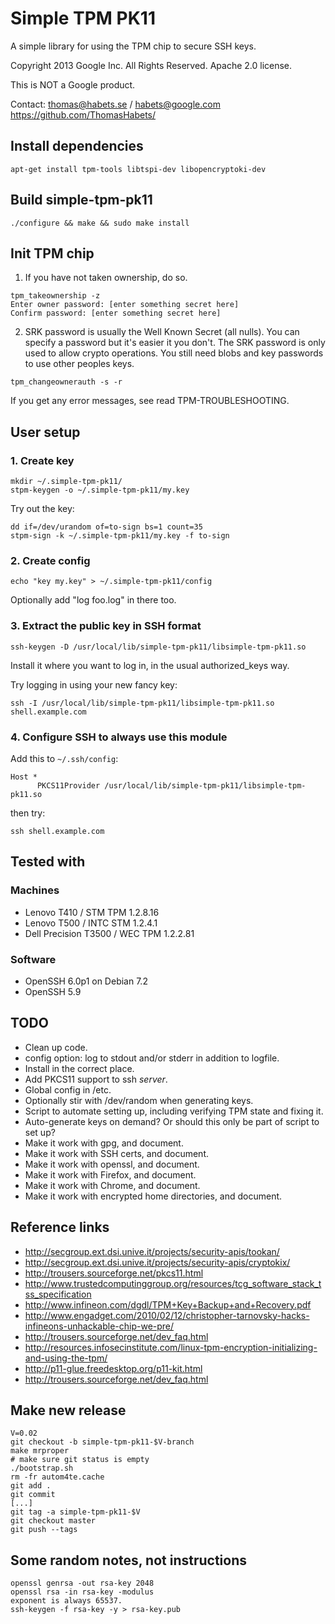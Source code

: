 Simple TPM PK11
===============

A simple library for using the TPM chip to secure SSH keys.

Copyright 2013 Google Inc. All Rights Reserved.
Apache 2.0 license.

This is NOT a Google product.

Contact: thomas@habets.se / habets@google.com
https://github.com/ThomasHabets/


Install dependencies
--------------------
```
apt-get install tpm-tools libtspi-dev libopencryptoki-dev
```


Build simple-tpm-pk11
---------------------
```
./configure && make && sudo make install
```


Init TPM chip
-------------
1. If you have not taken ownership, do so.
```
tpm_takeownership -z
Enter owner password: [enter something secret here]
Confirm password: [enter something secret here]
```

2. SRK password is usually the Well Known Secret (all nulls). You can
   specify a password but it's easier it you don't. The SRK password is only
   used to allow crypto operations. You still need blobs and key passwords to
   use other peoples keys.
```
tpm_changeownerauth -s -r
```

If you get any error messages, see read TPM-TROUBLESHOOTING.

User setup
----------

### 1. Create key
```
mkdir ~/.simple-tpm-pk11/
stpm-keygen -o ~/.simple-tpm-pk11/my.key
```

Try out the key:
```
dd if=/dev/urandom of=to-sign bs=1 count=35
stpm-sign -k ~/.simple-tpm-pk11/my.key -f to-sign
```

### 2. Create config
```
echo "key my.key" > ~/.simple-tpm-pk11/config
```

Optionally add "log foo.log" in there too.


### 3. Extract the public key in SSH format
```
ssh-keygen -D /usr/local/lib/simple-tpm-pk11/libsimple-tpm-pk11.so
```

Install it where you want to log in, in the usual authorized_keys way.

Try logging in using your new fancy key:
```
ssh -I /usr/local/lib/simple-tpm-pk11/libsimple-tpm-pk11.so shell.example.com
```

### 4. Configure SSH to always use this module
Add this to `~/.ssh/config`:
```
Host *
      PKCS11Provider /usr/local/lib/simple-tpm-pk11/libsimple-tpm-pk11.so
```

then try:
```
ssh shell.example.com
```


Tested with
-----------

### Machines
* Lenovo T410 / STM TPM 1.2.8.16
* Lenovo T500 / INTC STM 1.2.4.1
* Dell Precision T3500 / WEC TPM 1.2.2.81

### Software
* OpenSSH 6.0p1 on Debian 7.2
* OpenSSH 5.9


TODO
----
* Clean up code.
* config option: log to stdout and/or stderr in addition to logfile.
* Install in the correct place.
* Add PKCS11 support to ssh *server*.
* Global config in /etc.
* Optionally stir with /dev/random when generating keys.
* Script to automate setting up, including verifying TPM state and fixing it.
* Auto-generate keys on demand? Or should this only be part of script to set up?
* Make it work with gpg, and document.
* Make it work with SSH certs, and document.
* Make it work with openssl, and document.
* Make it work with Firefox, and document.
* Make it work with Chrome, and document.
* Make it work with encrypted home directories, and document.


Reference links
---------------
* http://secgroup.ext.dsi.unive.it/projects/security-apis/tookan/
* http://secgroup.ext.dsi.unive.it/projects/security-apis/cryptokix/
* http://trousers.sourceforge.net/pkcs11.html
* http://www.trustedcomputinggroup.org/resources/tcg_software_stack_tss_specification
* http://www.infineon.com/dgdl/TPM+Key+Backup+and+Recovery.pdf
* http://www.engadget.com/2010/02/12/christopher-tarnovsky-hacks-infineons-unhackable-chip-we-pre/
* http://trousers.sourceforge.net/dev_faq.html
* http://resources.infosecinstitute.com/linux-tpm-encryption-initializing-and-using-the-tpm/
* http://p11-glue.freedesktop.org/p11-kit.html
* http://trousers.sourceforge.net/dev_faq.html


Make new release
----------------
```
V=0.02
git checkout -b simple-tpm-pk11-$V-branch
make mrproper
# make sure git status is empty
./bootstrap.sh
rm -fr autom4te.cache
git add .
git commit
[...]
git tag -a simple-tpm-pk11-$V
git checkout master
git push --tags
```


Some random notes, not instructions
-----------------------------------
```
openssl genrsa -out rsa-key 2048
openssl rsa -in rsa-key -modulus
exponent is always 65537.
ssh-keygen -f rsa-key -y > rsa-key.pub
```
